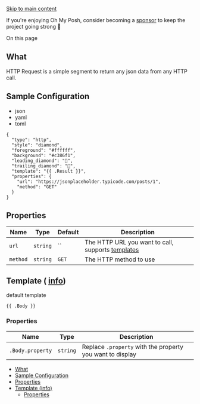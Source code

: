 [Skip to main content](https://ohmyposh.dev/docs/segments/web/http#__docusaurus_skipToContent_fallback)

If you're enjoying Oh My Posh, consider becoming a [sponsor](https://github.com/sponsors/JanDeDobbeleer) to keep the project going strong 💪

On this page

## What [​](https://ohmyposh.dev/docs/segments/web/http\#what "Direct link to What")

HTTP Request is a simple segment to return any json data from any HTTP call.

## Sample Configuration [​](https://ohmyposh.dev/docs/segments/web/http\#sample-configuration "Direct link to Sample Configuration")

- json
- yaml
- toml

```codeBlockLines_e6Vv
{
  "type": "http",
  "style": "diamond",
  "foreground": "#ffffff",
  "background": "#c386f1",
  "leading_diamond": "",
  "trailing_diamond": "",
  "template": "{{ .Result }}",
  "properties": {
    "url": "https://jsonplaceholder.typicode.com/posts/1",
    "method": "GET"
  }
}

```

## Properties [​](https://ohmyposh.dev/docs/segments/web/http\#properties "Direct link to Properties")

| Name | Type | Default | Description |
| --- | --- | --- | --- |
| `url` | `string` | \`\` | The HTTP URL you want to call, supports [templates](https://ohmyposh.dev/docs/configuration/templates) |
| `method` | `string` | `GET` | The HTTP method to use |

## Template ( [info](https://ohmyposh.dev/docs/configuration/templates)) [​](https://ohmyposh.dev/docs/segments/web/http\#template-info "Direct link to template-info")

default template

```codeBlockLines_e6Vv
{{ .Body }}

```

### Properties [​](https://ohmyposh.dev/docs/segments/web/http\#properties-1 "Direct link to Properties")

| Name | Type | Description |
| --- | --- | --- |
| `.Body.property` | `string` | Replace `.property` with the property you want to display |

- [What](https://ohmyposh.dev/docs/segments/web/http#what)
- [Sample Configuration](https://ohmyposh.dev/docs/segments/web/http#sample-configuration)
- [Properties](https://ohmyposh.dev/docs/segments/web/http#properties)
- [Template (info)](https://ohmyposh.dev/docs/segments/web/http#template-info)
  - [Properties](https://ohmyposh.dev/docs/segments/web/http#properties-1)